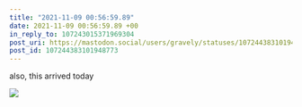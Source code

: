 ```yaml
---
title: "2021-11-09 00:56:59.89"
date: 2021-11-09 00:56:59.89 +00
in_reply_to: 107243015371969304
post_uri: https://mastodon.social/users/gravely/statuses/107244383101948773
post_id: 107244383101948773
---
```

also, this arrived today


![](/images/107244383058609106.jpg)

